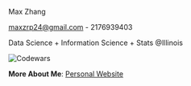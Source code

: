 Max Zhang 

maxzrp24@gmail.com - 2176939403

Data Science + Information Science + Stats @Illinois

![Codewars](https://github.r2v.ch/codewars?user=maxz101524&hide_clan=true)

**More About Me**: [Personal Website](https://maxwzy.notion.site/Max-Weiyi-Zhang-132900cd7b694cbb87254471afccf7e9)
